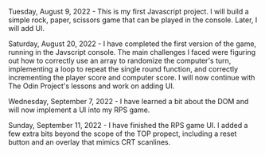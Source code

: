 Tuesday, August 9, 2022 - This is my first Javascript project. I will build a simple rock, paper, scissors game that can be played in the console. Later, I will add UI.

Saturday, August 20, 2022 - I have completed the first version of the game, running in the Javscript console. The main challenges I faced were figuring out how to correctly use an array to randomize the computer's turn, implementing a loop to repeat the single round function, and correctly incrementing the player score and computer score. I will now continue with The Odin Project's lessons and work on adding UI.

Wednesday, September 7, 2022 - I have learned a bit about the DOM and will now implement a UI into my RPS game.

Sunday, September 11, 2022 - I have finished the RPS game UI. I added a few extra bits beyond the scope of the TOP propect, including a reset button and an overlay that mimics CRT scanlines.